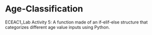 # Age-Classification
ECEAC1_Lab Activity 5: A function made of an if-elif-else structure that categorizes different age value inputs using Python.
